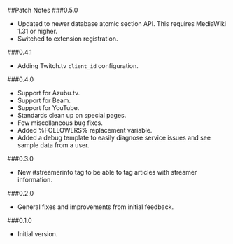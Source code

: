 ##Patch Notes
###0.5.0
* Updated to newer database atomic section API.  This requires MediaWiki 1.31 or higher.
* Switched to extension registration.

###0.4.1
* Adding Twitch.tv `client_id` configuration.

###0.4.0
* Support for Azubu.tv.
* Support for Beam.
* Support for YouTube.
* Standards clean up on special pages.
* Few miscellaneous bug fixes.
* Added %FOLLOWERS% replacement variable.
* Added a debug template to easily diagnose service issues and see sample data from a user.

###0.3.0
* New #streamerinfo tag to be able to tag articles with streamer information.

###0.2.0
* General fixes and improvements from initial feedback.

###0.1.0
* Initial version.